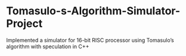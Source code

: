 # Tomasulo-s-Algorithm-Simulator-Project
Implemented a simulator for 16-bit RISC processor using Tomasulo’s algorithm with speculation in C++
